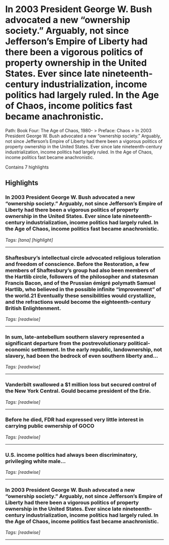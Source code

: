 # In 2003 President George W. Bush advocated a new “ownership society.” Arguably, not since Jefferson’s Empire of Liberty had there been a vigorous politics of property ownership in the United States. Ever since late nineteenth-century industrialization, income politics had largely ruled. In the Age of Chaos, income politics fast became anachronistic.

Path: Book Four: The Age of Chaos, 1980- > Preface: Chaos > In 2003 President George W. Bush advocated a new “ownership society.” Arguably, not since Jefferson’s Empire of Liberty had there been a vigorous politics of property ownership in the United States. Ever since late nineteenth-century industrialization, income politics had largely ruled. In the Age of Chaos, income politics fast became anachronistic.

Contains 7 highlights

## Highlights

### In 2003 President George W. Bush advocated a new “ownership society.” Arguably, not since Jefferson’s Empire of Liberty had there been a vigorous politics of property ownership in the United States. Ever since late nineteenth-century industrialization, income politics had largely ruled. In the Age of Chaos, income politics fast became anachronistic.  
*Tags: [tana] [highlight]*

---

### Shaftesbury’s intellectual circle advocated religious toleration and freedom of conscience. Before the Restoration, a few members of Shaftesbury’s group had also been members of the Hartlib circle, followers of the philosopher and statesman Francis Bacon, and of the Prussian émigré polymath Samuel Hartlib, who believed in the possible infinite “improvement” of the world.21 Eventually these sensibilities would crystallize, and the refractions would become the eighteenth-century British Enlightenment.  
*Tags: [readwise]*

---

### In sum, late-antebellum southern slavery represented a significant departure from the postrevolutionary political-economic settlement. In the early republic, landownership, not slavery, had been the bedrock of even southern liberty and…  
*Tags: [readwise]*

---

### Vanderbilt swallowed a $1 million loss but secured control of the New York Central. Gould became president of the Erie.  
*Tags: [readwise]*

---

### Before he died, FDR had expressed very little interest in carrying public ownership of GOCO  
*Tags: [readwise]*

---

### U.S. income politics had always been discriminatory, privileging white male…  
*Tags: [readwise]*

---

### In 2003 President George W. Bush advocated a new “ownership society.” Arguably, not since Jefferson’s Empire of Liberty had there been a vigorous politics of property ownership in the United States. Ever since late nineteenth-century industrialization, income politics had largely ruled. In the Age of Chaos, income politics fast became anachronistic.  
*Tags: [readwise]*

---

